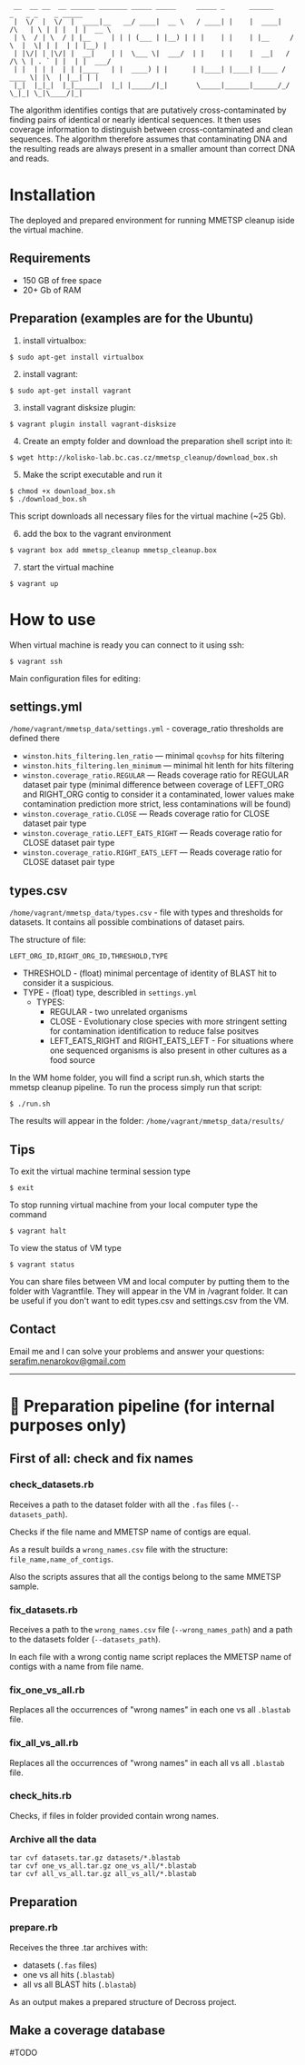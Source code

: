 ```
 __  __ __  __ ______ _______ _____ _____     _____ _      ______          _   _ _    _ _____
 |  \/  |  \/  |  ____|__   __/ ____|  __ \   / ____| |    |  ____|   /\   | \ | | |  | |  __ \
 | \  / | \  / | |__     | | | (___ | |__) | | |    | |    | |__     /  \  |  \| | |  | | |__) |
 | |\/| | |\/| |  __|    | |  \___ \|  ___/  | |    | |    |  __|   / /\ \ | . ` | |  | |  ___/
 | |  | | |  | | |____   | |  ____) | |      | |____| |____| |____ / ____ \| |\  | |__| | |
 |_|  |_|_|  |_|______|  |_| |_____/|_|       \_____|______|______/_/    \_|_| \_|\____/|_|
```

The algorithm identifies contigs that are putatively cross-contaminated by finding pairs of identical or nearly identical sequences. It then uses coverage information to distinguish between cross-contaminated and clean sequences. The algorithm therefore assumes that contaminating DNA and the resulting reads are always present in a smaller amount than correct DNA and reads.

# Installation

The deployed and prepared environment for running MMETSP cleanup iside the virtual machine.

## Requirements
- 150 GB of free space
- 20+ Gb of RAM


## Preparation (examples are for the Ubuntu)

1) install virtualbox:
```console
$ sudo apt-get install virtualbox
```

2) install vagrant:
```console
$ sudo apt-get install vagrant
```

3) install vagrant disksize plugin:
```console
$ vagrant plugin install vagrant-disksize
```

4) Create an empty folder and download the preparation shell script into it:
```console
$ wget http://kolisko-lab.bc.cas.cz/mmetsp_cleanup/download_box.sh
```

5) Make the script executable and run it
```console
$ chmod +x download_box.sh
$ ./download_box.sh
```

This script downloads all necessary files for the virtual machine (~25 Gb).

6) add the box to the vagrant environment
```console
$ vagrant box add mmetsp_cleanup mmetsp_cleanup.box
```

7) start the virtual machine
```console
$ vagrant up
```

# How to use
When virtual machine is ready you can connect to it using ssh:
```console
$ vagrant ssh
```

Main configuration files for editing:

## settings.yml
`/home/vagrant/mmetsp_data/settings.yml` - coverage_ratio thresholds are defined there

* `winston.hits_filtering.len_ratio` &mdash; minimal `qcovhsp` for hits filtering
* `winston.hits_filtering.len_minimum` &mdash; minimal hit lenth for hits filtering
* `winston.coverage_ratio.REGULAR` &mdash; Reads coverage ratio for REGULAR dataset pair type 
(minimal difference between coverage of LEFT_ORG and RIGHT_ORG contig to consider it a contaminated, lower values make contamination prediction more strict, less contaminations will be found)
* `winston.coverage_ratio.CLOSE` &mdash; Reads coverage ratio for CLOSE dataset pair type
* `winston.coverage_ratio.LEFT_EATS_RIGHT` &mdash; Reads coverage ratio for CLOSE dataset pair type
* `winston.coverage_ratio.RIGHT_EATS_LEFT` &mdash; Reads coverage ratio for CLOSE dataset pair type

## types.csv
`/home/vagrant/mmetsp_data/types.csv` - file with types and thresholds for datasets. It contains all possible combinations of dataset pairs.

The structure of file:

`LEFT_ORG_ID,RIGHT_ORG_ID,THRESHOLD,TYPE`

* THRESHOLD - (float) minimal percentage of identity of BLAST hit to consider it a suspicious.
* TYPE - (float) type, describled in `settings.yml`
   * TYPES:
      * REGULAR - two unrelated organisms
      * CLOSE - Evolutionary close species with more stringent setting for contamination identification to reduce false positves
      * LEFT_EATS_RIGHT and RIGHT_EATS_LEFT - For situations where one sequenced organisms is also present in other cultures as a food source 

In the WM home folder, you will find a script run.sh, which starts the mmetsp cleanup pipeline.
To run the process simply run that script:
```console
$ ./run.sh
```

The results will appear in the folder: `/home/vagrant/mmetsp_data/results/`

## Tips
To exit the virtual machine terminal session type
```console
$ exit
```

To stop running virtual machine from your local computer type the command
```console
$ vagrant halt
```

To view the status of VM type
```console
$ vagrant status
```

You can share files between VM and local computer by putting them to the folder with Vagrantfile.
They will appear in the VM in /vagrant folder.
It can be useful if you don't want to edit types.csv and settings.csv from the VM.

## Contact
Email me and I can solve your problems and answer your questions:
serafim.nenarokov@gmail.com

---

# :construction: Preparation pipeline (for internal purposes only)

## First of all: check and fix names

### check_datasets.rb
Receives a path to the dataset folder with all the `.fas` files (`--datasets_path`).

Checks if the file name and MMETSP name of contigs are equal.

As a result builds a `wrong_names.csv` file with the structure: `file_name,name_of_contigs`.

Also the scripts assures that all the contigs belong to the same MMETSP sample.

### fix_datasets.rb
Receives a path to the `wrong_names.csv` file (`--wrong_names_path`) and a path to the datasets folder (`--datasets_path`).

In each file with a wrong contig name script replaces the MMETSP name of contigs with a name from file name.

### fix_one_vs_all.rb
Replaces all the occurrences of "wrong names" in each one vs all `.blastab` file.

### fix_all_vs_all.rb
Replaces all the occurrences of "wrong names" in each all vs all `.blastab` file.

### check_hits.rb
Checks, if files in folder provided contain wrong names.

### Archive all the data
```
tar cvf datasets.tar.gz datasets/*.blastab
tar cvf one_vs_all.tar.gz one_vs_all/*.blastab
tar cvf all_vs_all.tar.gz all_vs_all/*.blastab
```

## Preparation

### prepare.rb

Receives the three .tar archives with:
- datasets (`.fas` files)
- one vs all hits (`.blastab`)
- all vs all BLAST hits (`.blastab`)

As an output makes a prepared structure of Decross project.

## Make a coverage database
#TODO

